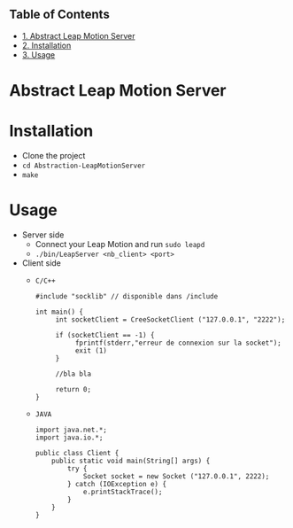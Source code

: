 <div id="table-of-contents">
<h2>Table of Contents</h2>
<div id="text-table-of-contents">
<ul>
<li><a href="#orgheadline1">1. Abstract Leap Motion Server</a></li>
<li><a href="#orgheadline2">2. Installation</a></li>
<li><a href="#orgheadline3">3. Usage</a></li>
</ul>
</div>
</div>


# Abstract Leap Motion Server<a id="orgheadline1"></a>

# Installation<a id="orgheadline2"></a>

-   Clone the project
-   `cd Abstraction-LeapMotionServer`
-   `make`

# Usage<a id="orgheadline3"></a>

-   Server side
    -   Connect your Leap Motion and run `sudo leapd`
    -   `./bin/LeapServer <nb_client> <port>`
-   Client side
    -   `C/C++`
        
            #include "socklib" // disponible dans /include
            
            int main() {
                 int socketClient = CreeSocketClient ("127.0.0.1", "2222");
            
                 if (socketClient == -1) {
                      fprintf(stderr,"erreur de connexion sur la socket");
                      exit (1)
                 }
            
                 //bla bla
            
                 return 0;
            }
    -   `JAVA`
        
            import java.net.*;
            import java.io.*;
            
            public class Client {
                public static void main(String[] args) {
                    try {
                        Socket socket = new Socket ("127.0.0.1", 2222);
                    } catch (IOException e) {
                        e.printStackTrace();
                    }
                }
            }

